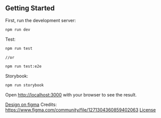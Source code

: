 ## Getting Started

First, run the development server:

```bash
npm run dev
```
Test:

```bash
npm run test

//or

npm run test:e2e
```

Storybook:

```bash
npm run storybook
```
Open [http://localhost:3000](http://localhost:3000) with your browser to see the result.

[Design on figma](https://www.figma.com/design/4EQYCLbM2AY7O0D2JR1GDP/E-Tutor---Learning-Management-System--Community---Community-?node-id=1817-60537&t=QCjRPxB09gk0cYL9-1)
Credits: https://www.figma.com/community/file/1271304360859402063 [License](https://creativecommons.org/licenses/by/4.0/)